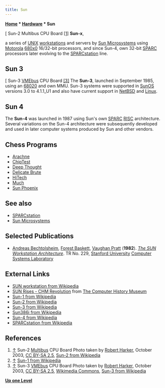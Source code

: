 ```yaml
---
title: Sun
---
```

**[Home](Home "Home") \* [Hardware](Hardware "Hardware") \* Sun**



[ Sun-2 Multibus CPU Board <a id="cite-note-1" href="#cite-ref-1">[1]</a>
**Sun-x**,  

a series of [UNIX](Unix "Unix") [workstations](https://en.wikipedia.org/wiki/Workstation) and servers by [Sun Microsystems](index.php?title=Sun_Microsystems&action=edit&redlink=1 "Sun Microsystems (page does not exist)") using [Motorola](index.php?title=Motorola&action=edit&redlink=1 "Motorola (page does not exist)") [680x0](68000 "68000") 16/32-bit processors, and since Sun-4, own 32-bit [SPARC](SPARC "SPARC") processors later evolving to the [SPARCstation](SPARCstation "SPARCstation") line. 




## Sun 3


[ Sun-3 [VMEbus](https://en.wikipedia.org/wiki/VMEbus) CPU Board <a id="cite-note-3" href="#cite-ref-3">[3]</a>
The **Sun-3**, launched in September 1985, using an [68020](68020 "68020") and own MMU. Sun-3 systems were supported in [SunOS](Unix "Unix") versions 3.0 to 4.1.1\_U1 and also have current support in [NetBSD](Unix "Unix") and [Linux](Linux "Linux"). 




## Sun 4


The **Sun-4** was launched in 1987 using Sun's own [SPARC](SPARC "SPARC") [RISC](https://en.wikipedia.org/wiki/Reduced_instruction_set_computing) architecture. Several variations on the Sun-4 architecture were subsequently developed and used in later computer systems produced by Sun and other vendors. 



## Chess Programs


* [Arachne](Arachne "Arachne")
* [ChipTest](ChipTest "ChipTest")
* [Deep Thought](Deep_Thought "Deep Thought")
* [Delicate Brute](Delicate_Brute "Delicate Brute")
* [HiTech](HiTech "HiTech")
* [Much](Much "Much")
* [Sun Phoenix](Phoenix "Phoenix")


## See also


* [SPARCstation](SPARCstation "SPARCstation")
* [Sun Microsystems](index.php?title=Sun_Microsystems&action=edit&redlink=1 "Sun Microsystems (page does not exist)")


## Selected Publications


* [Andreas Bechtolsheim](Mathematician#ABechtolsheim "Mathematician"), [Forest Baskett](https://www.linkedin.com/in/forest-baskett-a5813413), [Vaughan Pratt](Mathematician#VPratt "Mathematician") (**1982**). *[The SUN Workstation Architecture](https://www.semanticscholar.org/paper/The-SUN-workstation-architecture-Bechtolsheim/a7caadee1d34b2fe9c37c4097642ccc04d56660d)*. TR No. 229, [Stanford University](Stanford_University "Stanford University") [Computer Systems Laboratory](http://csl.stanford.edu/)


## External Links


* [SUN workstation from Wikipedia](https://en.wikipedia.org/wiki/SUN_workstation)
* [SUN Rises - CHM Revolution](https://www.computerhistory.org/revolution/computer-graphics-music-and-art/15/218) from [The Computer History Museum](The_Computer_History_Museum "The Computer History Museum")
* [Sun-1 from Wikipedia](https://en.wikipedia.org/wiki/Sun-1)
* [Sun-2 from Wikipedia](https://en.wikipedia.org/wiki/Sun-2)
* [Sun-3 from Wikipedia](https://en.wikipedia.org/wiki/Sun-3)
* [Sun386i from Wikipedia](https://en.wikipedia.org/wiki/Sun386i)
* [Sun-4 from Wikipedia](https://en.wikipedia.org/wiki/Sun-4)
* [SPARCstation from Wikipedia](https://en.wikipedia.org/wiki/SPARCstation)


## References


1. <a id="cite-ref-1" href="#cite-note-1">↑</a> Sun-2 [Multibus](https://en.wikipedia.org/wiki/Multibus) CPU Board Photo taken by [Robert Harker](https://en.wikipedia.org/wiki/User:Robert.Harker), October 2003, [CC BY-SA 2.5](http://creativecommons.org/licenses/by-sa/2.5/), [Sun-2 from Wikipedia](https://en.wikipedia.org/wiki/Sun-2)
2. <a id="cite-ref-2" href="#cite-note-2">↑</a> [Sun-1 from Wikipedia](https://en.wikipedia.org/wiki/Sun-1)
3. <a id="cite-ref-3" href="#cite-note-3">↑</a> Sun-3 [VMEbus](https://en.wikipedia.org/wiki/VMEbus) CPU Board Photo taken by [Robert Harker](https://en.wikipedia.org/wiki/User:Robert.Harker), October 2003, [CC BY-SA 2.5](http://creativecommons.org/licenses/by-sa/2.5/), [Wikimedia Commons](https://en.wikipedia.org/wiki/Wikimedia_Commons), [Sun-3 from Wikipedia](https://en.wikipedia.org/wiki/Sun-3)

**[Up one Level](Hardware "Hardware")**







 

